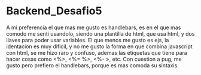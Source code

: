 # Backend_Desafio5

A mi preferencia el que mas me gusto es handlebars, es en el que mas comodo me senti usandolo, siendo una plantilla de html, que usa html, y dos llaves para poder usar variables.
El que menos me gusto es ejs, la identacion es muy dificil, y no me gusto la forma en que combina javascript con html, se me hizo raro y confuso, ademas las etiquetas que tiene para hacer cosas como <%>, <%= %>, <%- >, etc.
Con cuestion a pug, me gusto pero prefiero el handlebars, porque es mas comoda su sintaxis.
